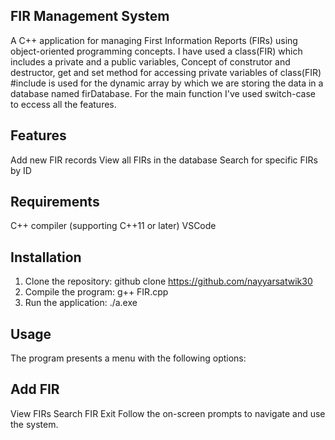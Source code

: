 ## FIR Management System
A C++ application for managing First Information Reports (FIRs) using object-oriented programming concepts. I have used a class(FIR) which includes a private and a public variables, Concept of construtor and destructor, get and set method for accessing private variables of class(FIR) #include is used for the dynamic array by which we are storing the data in a database named firDatabase. For the main function I've used switch-case to eccess all the features.

## Features
Add new FIR records
View all FIRs in the database
Search for specific FIRs by ID

## Requirements
C++ compiler (supporting C++11 or later)
VSCode

## Installation
1. Clone the repository: github clone https://github.com/nayyarsatwik30
2. Compile the program: g++ FIR.cpp
3. Run the application: ./a.exe

## Usage
The program presents a menu with the following options:

## Add FIR
View FIRs
Search FIR
Exit
Follow the on-screen prompts to navigate and use the system.
